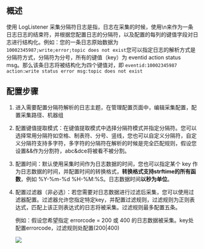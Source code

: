## 概述

使用 LogListener 采集分隔符日志是指，日志在采集的时候，使用\n来作为一条日志日志的结束符，并根据您配置日志的分隔符，以及配置的每列的键值字段对日志进行结构化。例如：您的一条日志原始数据为 `10002345987;write;error;topic does not exist`您可以指定日志的解析方式是分隔符方式，分隔符为分号，所有的键值（key）为 eventid action status msg。那么该条日志将被结构化为四个键值对，即 `eventid:10002345987 action:write status error msg:topic does not exist`

## 配置步骤

1. 进入需要配置分隔符解析的日志主题，在管理配置页面中，编辑采集配置，配置采集路径、机器组

2. 配置键值提取模式：在键值提取模式中选择分隔符模式并指定分隔符。您可以选择常用分隔符如空格、制表符、分号、竖线，您也可以自定义分隔符，自定义分隔符支持多字符，多字符的分隔符在解析的时候是完全匹配规则，假设您设置&&作为分割符，abc&dce将被看不被分割。

3. 配置时间：默认使用采集时间作为日志数据的时间，您也可以指定某个 key 作为日志数据的时间，并配置时间的转换格式，**转换格式支持strftime的所有函数**，例如 %Y-%m-%d %H-%M:%S。日志数据时间**以秒为单位**。

4. 配置过滤器（非必选）：若您需要对日志数据进行过滤后采集，您可以使用过滤器配置。过滤器允许您指定特定key，并配置过滤规则，过滤规则为正则表达式，匹配上该正则表达式的日志将被采集。过滤规则最多配置五条。

   例如：假设您希望指定 errorcode = 200 或 400 的日志数据被采集。key处配置errorcode，过滤规则处配置(200|400)

   ![](https://mc.qcloudimg.com/static/img/e8f12b5d261f5c5ba59a4370dcd44b49/image.png )